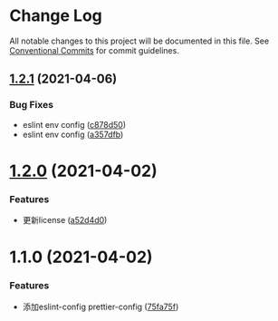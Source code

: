 # Change Log

All notable changes to this project will be documented in this file.
See [Conventional Commits](https://conventionalcommits.org) for commit guidelines.

## [1.2.1](https://github.com/nicedudu/toolbox/compare/@lemonai/eslint-config@1.2.0...@lemonai/eslint-config@1.2.1) (2021-04-06)


### Bug Fixes

* eslint env config ([c878d50](https://github.com/nicedudu/toolbox/commit/c878d5023294fed43a677470b4cc8c23953285d1))
* eslint env config ([a357dfb](https://github.com/nicedudu/toolbox/commit/a357dfbef3517751660015ec4006691f303cd426))





# [1.2.0](https://github.com/nicedudu/toolbox/compare/@lemonai/eslint-config@1.1.0...@lemonai/eslint-config@1.2.0) (2021-04-02)


### Features

* 更新license ([a52d4d0](https://github.com/nicedudu/toolbox/commit/a52d4d09724421ffd9b4e23a5d4db11e5655e252))





# 1.1.0 (2021-04-02)


### Features

* 添加eslint-config prettier-config ([75fa75f](https://github.com/nicedudu/toolbox/commit/75fa75feaf2861085918bf8a2c9565d71fbbf439))
